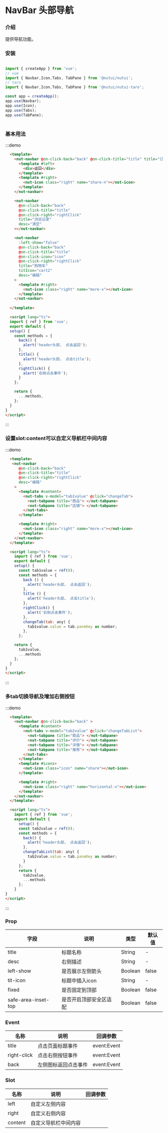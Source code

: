 # NavBar 头部导航

### 介绍 


提供导航功能。

### 安装

```javascript

import { createApp } from 'vue';
// vue
import { Navbar,Icon,Tabs, TabPane } from '@nutui/nutui';
// taro
import { Navbar,Icon,Tabs, TabPane } from '@nutui/nutui-taro';

const app = createApp();
app.use(Navbar);
app.use(Icon);
app.use(Tabs);
app.use(TabPane);

```

#
### 基本用法

:::demo
```html
  <template>
    <nut-navbar @on-click-back="back" @on-click-title="title" title="订单详情">
      <template #left>
        <div>返回</div>
      </template>
      <template #right>
        <nut-icon class="right" name="share-n"></nut-icon>
      </template>
    </nut-navbar>

    <nut-navbar
      @on-click-back="back"
      @on-click-title="title"
      @on-click-right="rightClick"
      title="浏览记录"
      desc="清空"
    ></nut-navbar>

    <nut-navbar
      :left-show="false"
      @on-click-back="back"
      @on-click-title="title"
      @on-click-icon="icon"
      @on-click-right="rightClick"
      title="购物车"
      titIcon="cart2"
      desc="编辑"
    >
      <template #right>
        <nut-icon class="right" name="more-x"></nut-icon>
      </template>
    </nut-navbar>
  
  </template>

  <script lang="ts">
  import { ref } from 'vue';
  export default {
  setup() {
    const methods = {
      back() {
        alert('header头部， 点击返回');
      },
      title() {
        alert('header头部， 点击title');
      },
      rightClick() {
        alert('右侧点击事件');
      }
    };

    return {
      ...methods,
    };
  }
}
</script>

```
:::

### 设置slot:content可以自定义导航栏中间内容

:::demo
```html
  <template>
   <nut-navbar
      @on-click-back="back"
      @on-click-title="title"
      @on-click-right="rightClick"
      desc="编辑"
    >
      <template #content>
        <nut-tabs v-model="tab1value" @click="changeTab">
          <nut-tabpane title="商品"> </nut-tabpane>
          <nut-tabpane title="店铺"> </nut-tabpane>
        </nut-tabs>
      </template>

      <template #right>
        <nut-icon class="right" name="more-x"></nut-icon>
      </template>
    </nut-navbar>
  </template>

  <script lang="ts">
    import { ref } from 'vue';
    export default {
    setup() {
      const tab1value = ref(0);
      const methods = {
        back () {
          alert('header头部， 点击返回');
        },
        title () {
          alert('header头部， 点击title');
        },
        rightClick() {
          alert('右侧点击事件');
        },
        changeTab(tab: any) {
          tab1value.value = tab.paneKey as number;
        },
      };

    return {
      tab1value,
      ...methods
    };
  }
}
</script>

```
:::

### 多tab切换导航及增加右侧按钮

:::demo
```html
  <template>
    <nut-navbar @on-click-back="back" >
      <template #content>
        <nut-tabs v-model="tab2value" @click="changeTabList">
          <nut-tabpane title="商品"> </nut-tabpane>
          <nut-tabpane title="评价"> </nut-tabpane>
          <nut-tabpane title="详情"> </nut-tabpane>
          <nut-tabpane title="推荐"> </nut-tabpane>
        </nut-tabs>
      </template>
      <template #icons>
        <nut-icon class="icon" name="share"></nut-icon>
      </template>

      <template #right>
        <nut-icon class="right" name="horizontal-n"></nut-icon>
      </template>
    </nut-navbar>
  </template>

  <script lang="ts">
    import { ref } from 'vue';
    export default {
      setup() {
      const tab2value = ref(0);
      const methods = {
        back() {
          alert('header头部， 点击返回');
        },
        changeTabList(tab: any) {
          tab2value.value = tab.paneKey as number;
        }
      };
      return {
        tab2value,
        ...methods
      };
    }
}
</script>

```
:::

### Prop  

| 字段            | 说明                                                                                           | 类型    | 默认值  |
|-----------------|------------------------------------------------------------------------------------------------|---------|---------|
| title           | 标题名称                                                                                       | String  | -       |
| desc            | 右侧描述                                                                                       | String  | -       |
| left-show        | 是否展示左侧箭头                                                                               | Boolean | false   |
| tit-icon         | 标题中插入icon                                                                                    | String  |-|                                          
| fixed           | 是否固定到顶部                                                                                       | Boolean  | false       |
| safe-area-inset-top           | 是否开启顶部安全区适配                                                                                       | Boolean  | false       |

### Event
| 名称  | 说明     | 回调参数    |
|-------|----------|-------------|
| title | 点击页面标题事件 | event:Event |
| right-click | 点击右侧按钮事件 | event:Event |
| back | 左侧图标返回点击事件 | event:Event |

### Slot
| 名称  | 说明     | 回调参数    |
|-------|----------|-------------|
| left | 自定义左侧内容 |  |
| right | 自定义右侧内容 |  |
| content |  自定义导航栏中间内容 |  |